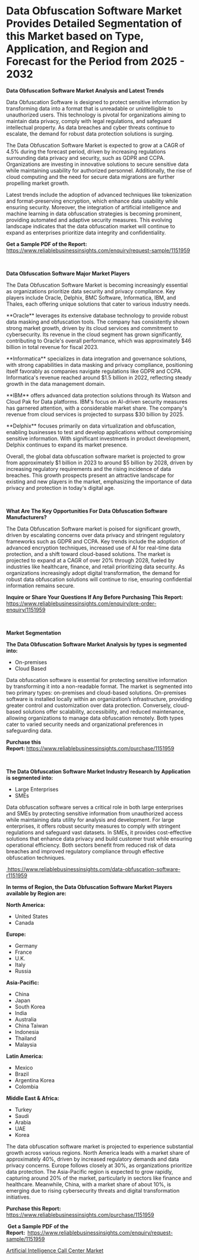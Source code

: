 <p><h1>Data Obfuscation Software Market Provides Detailed Segmentation of this Market based on Type, Application, and Region and Forecast for the Period from 2025 - 2032</h1></p><p><strong>Data Obfuscation Software Market Analysis and Latest Trends</strong></p>
<p><p>Data Obfuscation Software is designed to protect sensitive information by transforming data into a format that is unreadable or unintelligible to unauthorized users. This technology is pivotal for organizations aiming to maintain data privacy, comply with legal regulations, and safeguard intellectual property. As data breaches and cyber threats continue to escalate, the demand for robust data protection solutions is surging.</p><p>The Data Obfuscation Software Market is expected to grow at a CAGR of 4.5% during the forecast period, driven by increasing regulations surrounding data privacy and security, such as GDPR and CCPA. Organizations are investing in innovative solutions to secure sensitive data while maintaining usability for authorized personnel. Additionally, the rise of cloud computing and the need for secure data migrations are further propelling market growth. </p><p>Latest trends include the adoption of advanced techniques like tokenization and format-preserving encryption, which enhance data usability while ensuring security. Moreover, the integration of artificial intelligence and machine learning in data obfuscation strategies is becoming prominent, providing automated and adaptive security measures. This evolving landscape indicates that the data obfuscation market will continue to expand as enterprises prioritize data integrity and confidentiality.</p></p>
<p><strong>Get a Sample PDF of the Report:&nbsp;</strong> <a href="https://www.reliablebusinessinsights.com/enquiry/request-sample/1151959?utm_campaign=3083&utm_medium=2&utm_source=Github&utm_content=ia&utm_term=10032025&utm_id=data-obfuscation-software">https://www.reliablebusinessinsights.com/enquiry/request-sample/1151959</a></p>
<p>&nbsp;</p>
<p><strong>Data Obfuscation Software Major Market Players</strong></p>
<p><p>The Data Obfuscation Software Market is becoming increasingly essential as organizations prioritize data security and privacy compliance. Key players include Oracle, Delphix, BMC Software, Informatica, IBM, and Thales, each offering unique solutions that cater to various industry needs.</p><p>**Oracle** leverages its extensive database technology to provide robust data masking and obfuscation tools. The company has consistently shown strong market growth, driven by its cloud services and commitment to cybersecurity. Its revenue in the cloud segment has grown significantly, contributing to Oracle's overall performance, which was approximately $46 billion in total revenue for fiscal 2023.</p><p>**Informatica** specializes in data integration and governance solutions, with strong capabilities in data masking and privacy compliance, positioning itself favorably as companies navigate regulations like GDPR and CCPA. Informatica's revenue reached around $1.5 billion in 2022, reflecting steady growth in the data management domain.</p><p>**IBM** offers advanced data protection solutions through its Watson and Cloud Pak for Data platforms. IBM's focus on AI-driven security measures has garnered attention, with a considerable market share. The company's revenue from cloud services is projected to surpass $30 billion by 2025.</p><p>**Delphix** focuses primarily on data virtualization and obfuscation, enabling businesses to test and develop applications without compromising sensitive information. With significant investments in product development, Delphix continues to expand its market presence.</p><p>Overall, the global data obfuscation software market is projected to grow from approximately $1 billion in 2023 to around $5 billion by 2028, driven by increasing regulatory requirements and the rising incidence of data breaches. This growth prospects present an attractive landscape for existing and new players in the market, emphasizing the importance of data privacy and protection in today's digital age.</p></p>
<p>&nbsp;</p>
<p><strong>What Are The Key Opportunities For Data Obfuscation Software Manufacturers?</strong></p>
<p><p>The Data Obfuscation Software market is poised for significant growth, driven by escalating concerns over data privacy and stringent regulatory frameworks such as GDPR and CCPA. Key trends include the adoption of advanced encryption techniques, increased use of AI for real-time data protection, and a shift toward cloud-based solutions. The market is projected to expand at a CAGR of over 20% through 2028, fueled by industries like healthcare, finance, and retail prioritizing data security. As organizations increasingly adopt digital transformation, the demand for robust data obfuscation solutions will continue to rise, ensuring confidential information remains secure.</p></p>
<p><strong>Inquire or Share Your Questions If Any Before Purchasing This Report:</strong> <a href="https://www.reliablebusinessinsights.com/enquiry/pre-order-enquiry/1151959?utm_campaign=3083&utm_medium=2&utm_source=Github&utm_content=ia&utm_term=10032025&utm_id=data-obfuscation-software">https://www.reliablebusinessinsights.com/enquiry/pre-order-enquiry/1151959</a></p>
<p>&nbsp;</p>
<p><strong>Market Segmentation</strong></p>
<p><strong>The Data Obfuscation Software Market Analysis by types is segmented into:</strong></p>
<p><ul><li>On-premises</li><li>Cloud Based</li></ul></p>
<p><p>Data obfuscation software is essential for protecting sensitive information by transforming it into a non-readable format. The market is segmented into two primary types: on-premises and cloud-based solutions. On-premises software is installed locally within an organization’s infrastructure, providing greater control and customization over data protection. Conversely, cloud-based solutions offer scalability, accessibility, and reduced maintenance, allowing organizations to manage data obfuscation remotely. Both types cater to varied security needs and organizational preferences in safeguarding data.</p></p>
<p><strong>Purchase this Report:&nbsp;</strong><a href="https://www.reliablebusinessinsights.com/purchase/1151959?utm_campaign=3083&utm_medium=2&utm_source=Github&utm_content=ia&utm_term=10032025&utm_id=data-obfuscation-software">https://www.reliablebusinessinsights.com/purchase/1151959</a></p>
<p>&nbsp;</p>
<p><strong>The Data Obfuscation Software Market Industry Research by Application is segmented into:</strong></p>
<p><ul><li>Large Enterprises</li><li>SMEs</li></ul></p>
<p><p>Data obfuscation software serves a critical role in both large enterprises and SMEs by protecting sensitive information from unauthorized access while maintaining data utility for analysis and development. For large enterprises, it offers robust security measures to comply with stringent regulations and safeguard vast datasets. In SMEs, it provides cost-effective solutions that enhance data privacy and build customer trust while ensuring operational efficiency. Both sectors benefit from reduced risk of data breaches and improved regulatory compliance through effective obfuscation techniques.</p></p>
<p><a href="https://www.reliablebusinessinsights.com/data-obfuscation-software-r1151959?utm_campaign=3083&utm_medium=2&utm_source=Github&utm_content=ia&utm_term=10032025&utm_id=data-obfuscation-software">&nbsp;https://www.reliablebusinessinsights.com/data-obfuscation-software-r1151959</a></p>
<p><strong>In terms of Region, the Data Obfuscation Software Market Players available by Region are:</strong></p>
<p>
    <p> <strong> North America: </strong>
        <ul>
            <li>United States</li>
            <li>Canada</li>
        </ul>
        </p> 
    <p> <strong> Europe: </strong>
        <ul>
            <li>Germany</li>
            <li>France</li>
            <li>U.K.</li>
            <li>Italy</li>
            <li>Russia</li>
        </ul>
        </p> 
    <p> <strong> Asia-Pacific: </strong>
        <ul>
            <li>China</li>
            <li>Japan</li>
            <li>South Korea</li>
            <li>India</li>
            <li>Australia</li>
            <li>China Taiwan</li>
            <li>Indonesia</li>
            <li>Thailand</li>
            <li>Malaysia</li>
        </ul>
        </p> 
    <p> <strong> Latin America: </strong>
        <ul>
            <li>Mexico</li>
            <li>Brazil</li>
            <li>Argentina Korea</li>
            <li>Colombia</li>
        </ul>
        </p> 
    <p> <strong> Middle East & Africa: </strong>
        <ul>
            <li>Turkey</li>
            <li>Saudi</li>
            <li>Arabia</li>
            <li>UAE</li>
            <li>Korea</li>
        </ul>
    </p>
    </p>
<p><p>The data obfuscation software market is projected to experience substantial growth across various regions. North America leads with a market share of approximately 40%, driven by increased regulatory demands and data privacy concerns. Europe follows closely at 30%, as organizations prioritize data protection. The Asia-Pacific region is expected to grow rapidly, capturing around 20% of the market, particularly in sectors like finance and healthcare. Meanwhile, China, with a market share of about 10%, is emerging due to rising cybersecurity threats and digital transformation initiatives.</p></p>
<p><strong>Purchase this Report: </strong><a href="https://www.reliablebusinessinsights.com/purchase/1151959?utm_campaign=3083&utm_medium=2&utm_source=Github&utm_content=ia&utm_term=10032025&utm_id=data-obfuscation-software">https://www.reliablebusinessinsights.com/purchase/1151959</a></p>
<p>&nbsp;<strong>Get a Sample PDF of the Report:&nbsp;&nbsp;</strong><a href="https://www.reliablebusinessinsights.com/enquiry/request-sample/1151959?utm_campaign=3083&utm_medium=2&utm_source=Github&utm_content=ia&utm_term=10032025&utm_id=data-obfuscation-software">https://www.reliablebusinessinsights.com/enquiry/request-sample/1151959</a></p>
<p><strong></strong></p>
<p><p><a href="https://github.com/zurubting/Market-Research-Report-List-1/blob/main/artificial-intelligence-call-center-market.md?utm_campaign=3083&utm_medium=2&utm_source=Github&utm_content=ia&utm_term=10032025&utm_id=data-obfuscation-software">Artificial Intelligence Call Center Market</a></p></p>